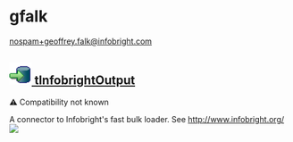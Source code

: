 # gfalk
  <nospam+geoffrey.falk@infobright.com>

## <a href='./components/tInfobrightOutput/readme.md'><img src='./components/tInfobrightOutput/logo.jpg' width='40' height='40'> tInfobrightOutput</a>
 :warning: Compatibility not known

A connector to Infobright's fast bulk loader. See http://www.infobright.org/
<img src='./components/tInfobrightOutput/sample.jpg'>
